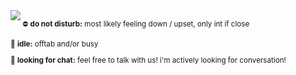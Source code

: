 <img align="left" src="https://cdn.discordapp.com/attachments/990036536999415858/1140437904028602439/image.png">

<small><p>⛔ <b>do not disturb:</b> most likely feeling down / upset, only int if close</p>
<p>🌙 <b>idle:</b> offtab and/or busy</p>
<p>💬 <b>looking for chat:</b> feel free to talk with us! i'm actively looking for conversation!</p></small>

